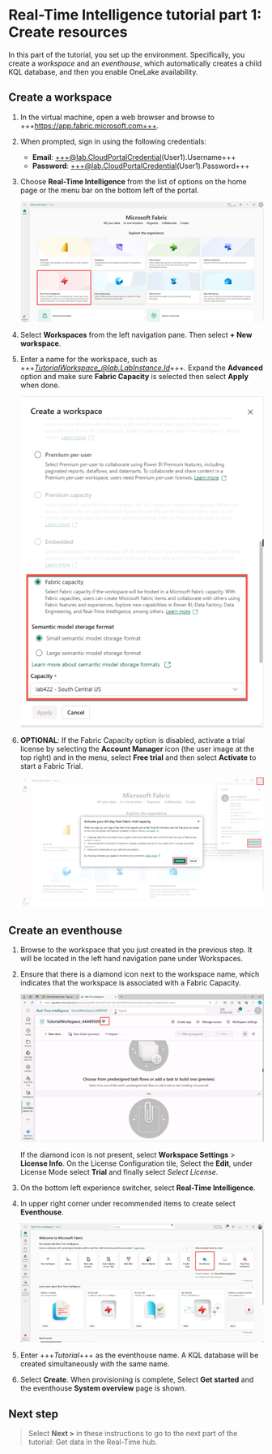 # Real-Time Intelligence tutorial part 1: Create resources

In this part of the tutorial, you set up the environment. Specifically, you create a *workspace* and an *eventhouse*, which automatically creates a child KQL database, and then you enable OneLake availability.

## Create a workspace

1. In the virtual machine, open a web browser and browse to +++https://app.fabric.microsoft.com+++.
2. When prompted, sign in using the following credentials:
    * **Email**: +++@lab.CloudPortalCredential(User1).Username+++
    * **Password**: +++@lab.CloudPortalCredential(User1).Password+++
3. Choose **Real-Time Intelligence** from the list of options on the home page or the menu bar on the bottom left of the portal.

    ![Screenshot showing how to select Real-Time Intelligence from the Fabric homepage.](media/select-real-time-intelligence.png)

4. Select **Workspaces** from the left navigation pane. Then select **+ New workspace**.
5. Enter a name for the workspace, such as +++*TutorialWorkspace_@lab.LabInstance.Id*+++. Expand the **Advanced** option and make sure **Fabric Capacity** is selected then select **Apply** when done.

    ![Screenshot showing how to create a new workspace in Real-Time Intelligence.](media/create-workspace-side-pane.png)

6. **OPTIONAL**: If the Fabric Capacity option is disabled, activate a trial license by selecting the **Account Manager** icon (the user image at the top right) and in the menu, select **Free trial** and then select **Activate** to start a Fabric Trial.

    ![Screenshot showing how to activate a Fabric trial license in Real-Time Intelligence.](media/activate-fabric-trial.png)

## Create an eventhouse

1. Browse to the workspace that you just created in the previous step. It will be located in the left hand navigation pane under Workspaces.
2. Ensure that there is a diamond icon next to the workspace name, which indicates that the workspace is associated with a Fabric Capacity.

    ![Screenshot showing the diamond icon next to the workspace name.](media/workspace-diamond-icon.png)

    If the diamond icon is not present, select **Workspace Settings** >  **License Info**. On the License Configuration tile, Select the **Edit**, under License Mode select **Trial**  and finally select *Select License*.

3. On the bottom left experience switcher, select **Real-Time Intelligence**.

4. In upper right corner under recommended items to create select **Eventhouse**.

    ![Screenshot showing how to create a new eventhouse in Real-Time Intelligence.](media/create-eventhouse.png)

5. Enter +++*Tutorial*+++ as the eventhouse name. A KQL database will be created simultaneously with the same name.

6. Select **Create**. When provisioning is complete, Select **Get started** and the eventhouse **System overview** page is shown.

## Next step

> Select **Next >** in these instructions to go to the next part of the tutorial: Get data in the Real-Time hub.
